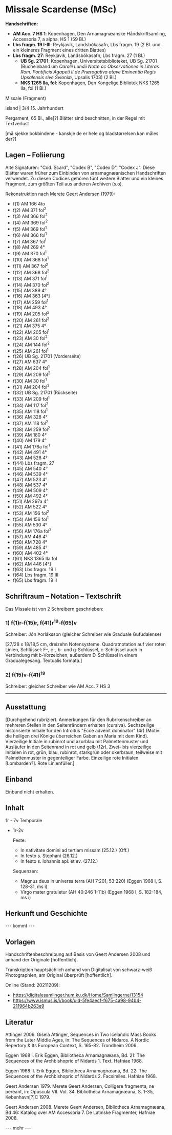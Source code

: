 # Missale Scardense (MSc)

<b>Handschriften:</b>

- <b>AM Acc. 7 HS 1</b>: Kopenhagen, Den Arnamagnæanske Håndskriftsamling, Accessoria 7, a alpha, HS 1 (59 Bl.)
- <b>Lbs fragm. 19 I-III</b>: Reykjavik, Landsbókasafn, Lbs fragm. 19 (2 Bl. und ein kleineres Fragment eines dritten Blattes)
- <b>Lbs fragm. 27</b>: Reykjavik, Landsbókasafn, Lbs fragm. 27 (1 Bl.)
    - <b>UB Sg. 21701</b>: Kopenhagen, Universitetsbiblioteket, UB Sg. 21701 (Bucheinband um <i>Carolii Lundii Notæ ac Observationes in Literas Rom. Pontificis Agapeti II.de Prærogativa atqve Eminentia Regis Upsalensis sive Svioniæ</i>, Upsalis 1703) (2 Bl.)
    - <b>NKS 1265 IIa, fol</b>: Kopenhagen, Den Kongelige Bibliotek NKS 1265 IIa, fol (1 Bl.)

    
Missale (Fragment)
    
Island | 3/4 15. Jahrhundert
    
Pergament, 65 Bl., alle[?] Blätter sind beschnitten, in der Regel mit Textverlust

[må sjekke bokbindene - kanskje de er hele og bladstørrelsen kan måles der?]

## Lagen – Foliierung

Alte Signaturen: "Cod. Scard", "Codex B", "Codex D", "Codex J".  Diese Blätter waren früher zum Einbinden von arnamagnæanischen Handschriften verwendet. Zu diesen Codices gehören fünf weitere Blätter und ein kleines Fragment, zum größten Teil aus anderen Archiven (s.o).

Rekonstruktion nach Merete Geert Andersen (1979):

- f(1) AM 166 4to
- f(2) AM 371 fol<sup>2</sup>
- f(3) AM 366 fol<sup>2</sup>
- f(4) AM 369 fol<sup>2</sup>
- f(5) AM 369 fol<sup>1</sup>
- f(6) AM 366 fol<sup>1</sup>
- f(7) AM 367 fol<sup>1</sup>
- f(8) AM 269 4°
- f(9) AM 370 fol<sup>1</sup>
- f(10) AM 368 fol<sup>1</sup> 
- f(11) AM 367 fol<sup>2</sup> 
- f(12) AM 368 fol<sup>2</sup>
- f(13) AM 371 fol<sup>1</sup>
- f(14) AM 370 fol<sup>2</sup>
- f(15) AM 389 4°
- f(16) AM 363 [4°]
- f(17) AM 259 fol<sup>1</sup>
- f(18) AM 493 4°
- f(19) AM 205 fol<sup>2</sup>
- f(20) AM 261 fol<sup>2</sup>
- f(21) AM 375 4°
- f(22) AM 205 fol<sup>1</sup> 
- f(23) AM 30 fol<sup>2</sup>
- f(24) AM 144 fol<sup>2</sup>
- f(25) AM 261 fol<sup>1</sup>
- f(26) UB Sg. 21701 (Vorderseite)
- f(27) AM 637 4°
- f(28) AM 204 fol<sup>1</sup>
- f(29) AM 209 fol<sup>2</sup>
- f(30) AM 30 fol<sup>1</sup>
- f(31) AM 204 fol<sup>2</sup>
- f(32) UB Sg. 21701 (Rückseite)
- f(33) AM 209 fol<sup>1</sup>
- f(34) AM 117 fol<sup>2</sup>
- f(35) AM 118 fol<sup>1</sup>
- f(36) AM 328 4°
- f(37) AM 118 fol<sup>2</sup>
- f(38) AM 259 fol<sup>2</sup>
- f(39) AM 180 4°
- f(40) AM 179 4°
- f(41) AM 176a fol<sup>1</sup>
- f(42) AM 491 4°
- f(43) AM 528 4°
- f(44) Lbs fragm. 27
- f(45) AM 540 4°
- f(46) AM 539 4°
- f(47) AM 523 4°
- f(48) AM 537 4°
- f(49) AM 509 4°
- f(50) AM 492 4°
- f(51) AM 297a 4°
- f(52) AM 522 4°
- f(53) AM 156 fol<sup>2</sup>
- f(54) AM 156 fol<sup>1</sup>
- f(55) AM 530 4°
- f(56) AM 176a fol<sup>2</sup>
- f(57) AM 446 4°
- f(58) AM 728 4°
- f(59) AM 485 4°
- f(60) AM 402 4°
- f(61) NKS 1365 IIa fol
- f(62) AM 446 [4°]
- f(63) Lbs fragm. 19 I
- f(64) Lbs fragm. 19 III
- f(65) Lbs fragm. 19 II

    
## Schriftraum – Notation – Textschrift

Das Missale ist von 2 Schreibern geschrieben:

### 1) f(1)r-f(15)r, f(41)r<sup>19</sup>-f(65)v

Schreiber: Jón Þorláksson (gleicher Schreiber wie Graduale Gufudalense)

[27/28 x 18/18,5 cm, dreizehn Notensysteme. Quadratnotation auf vier roten Linien, Schlüssel: F-, c-, b- und g-Schlüssel, c-Schlüssel auch in Verbindung mit b-Vorzeichen, außerdem D-Schlüssel in einem Gradualegesang. Textualis formata.]
    
### 2) f(15)v-f(41)<sup>19</sup>
    
Schreiber: gleicher Schreiber wie AM Acc. 7 HS 3   
    
---
    
## Ausstattung

[Durchgehend rubriziert. Anmerkungen für den Rubrikenschreiber an mehreren Stellen in den Seitenrändern erhalten (cursiva).  Sechszeilige historisierte Initiale für den Introitus "Ecce advenit dominator" (4r) (Motiv: die heiligen drei Könige überreichen Gaben an Maria mit dem Kind). Vierzeilige Initiale in rubinrot und azurblau mit Palmettenmuster und Ausläufer in den Seitenrand in rot und gelb (12r). Zwei- bis vierzeilige Initialen in rot, grün, blau, rubinrot, starkgrün oder okerbraun, teilweise mit Palmettenmuster in gegenteiliger Farbe. Einzeilige rote Initialen [Lombarden?]. Rote Linienfüller.]

## Einband

Einband nicht erhalten.

## Inhalt

1r - 7v Temporale

- 1r-2v
    
    Feste:
    
    - In nativitate domini  ad tertiam missam  (25.12.) (Off.)
    - In festo s. Stephani (26.12.)
    - In festo s. Iohannis apl. et ev. (27.12.)
    
    Sequenzen:

    - Magnus deus in universa terra (AH 7:201, 53:220) (Eggen 1968 I, S. 128-31, ms i)
    - Virgo mater gratuletur (AH 40:246 1-11b) (Eggen 1968 I, S. 182-184, ms i)



## Herkunft und Geschichte

--- kommt ---

## Vorlagen

Handschriftenbeschreibung auf Basis von Geert Andersen 2008 und anhand der Originale [hoffentlich].

Transkription hauptsächlich anhand von Digitalisat von schwarz-weiß Photographien, am Original überprüft [hoffentlich].

Online (Stand: 20211209):

- https://digitalesamlinger.hum.ku.dk/Home/Samlingerne/13154
- https://www.ismus.is/i/book/uid-5fe4aecf-f675-4a98-94b4-211964b263e9



## Literatur

Attinger 2006. Gisela Attinger, Sequences in Two Icelandic Mass Books from the Later Middle Ages, in: The Sequences of Nidaros. A Nordic Repertory & Its European Context, S. 165-82. Trondheim 2006.

Eggen 1968 I. Erik Eggen, Bibliotheca Arnamagnæana, Bd. 21: The Sequences of the Archbishopric of Nidarós 1. Text.  Hafniae 1968.

Eggen 1968 II. Erik Eggen, Bibliotheca Arnamagnæana, Bd. 22: The Sequences of the Archbishopric of Nidarós 2. Facsimiles.  Hafniae 1968.

Geert Andersen 1979. Merete Geert Andersen, Colligere fragmenta, ne pereant, in: Opuscula VII. Vol. 34. Bibliotheca Arnamagnæana, S. 1-35, København[?]C 1979.

Geert Andersen 2008. Merete Geert Andersen, Bibliotheca Arnamagnæana, Bd 46: Katalog over AM Accessoria 7. De Latinske Fragmenter, Hafniae 2008.

--- mehr ---

